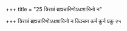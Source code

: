 +++
title = "25 त्रिरात्रं ब्रह्मचारिणोऽधःशायिनो न"

+++
त्रिरात्रं ब्रह्मचारिणोऽधःशायिनो न किञ्चन कर्म कुर्न प्रकु २५